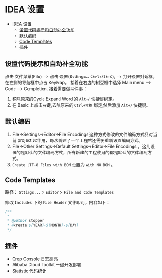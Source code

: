 # IDEA 设置

<!-- TOC -->

- [IDEA 设置](#idea-设置)
    - [设置代码提示和自动补全功能](#设置代码提示和自动补全功能)
    - [默认编码](#默认编码)
    - [Code Templates](#code-templates)
    - [插件](#插件)

<!-- /TOC -->

## 设置代码提示和自动补全功能

点击 文件菜单(File) –> 点击 设置(Settings… `Ctrl+Alt+S`), –> 打开设置对话框。在左侧的导航框中点击 KeyMap。 
接着在右边的树型框中选择 Main menu –> Code –> Completion. 
接着需要做两件事： 
1. 移除原来的Cycle Expand Word 的 `Alt+/` 快捷键绑定。 
2. 在 Basic 上点击右键,去除原来的 `Ctrl+空格` 绑定,然后添加 `Alt+/` 快捷键。

## 默认编码

1. File->Settings->Editor->File Encodings 这种方式修改的文件编码方式只对当前 project 起作用，每次新建了一个工程后还需要重新设置编码方式。
1. File->Other Settings->Default Settings->Editor->File Encodings ，这儿设置的是默认的文件编码方式，所有新建的工程使用的都是默认的文件编码方式。
1. `Create UTF-8 Files with BOM` 设置为 `with NO BOM` 。

## Code Templates

路径： `Sttings...` > `Editor` > `File and Code Templates` 

修改 `Includes` 下的 `File Header` 文件即可，内容如下：

``` java
/**
 *
 * @author stopper
 * @create ${YEAR}-${MONTH}-${DAY}
 */
```

## 插件

- Grep Console 日志高亮
- Alibaba Cloud Toolkit 一键开发部署
- Statistic 代码统计